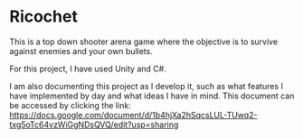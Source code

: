 # Ricochet
 This is a top down shooter arena game where the objective is to survive against enemies and your own bullets.

For this project, I have used Unity and C#.

I am also documenting this project as I develop it, such as what features I have implemented by day and what ideas I have in mind. This document can be accessed by clicking the link: https://docs.google.com/document/d/1b4hjXa2hSqcsLUL-TUwq2-txg5oTc64vzWiGgNDsQVQ/edit?usp=sharing

